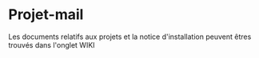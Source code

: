 # Projet-mail
Les documents relatifs aux projets et la notice d'installation peuvent êtres trouvés dans l'onglet WIKI
